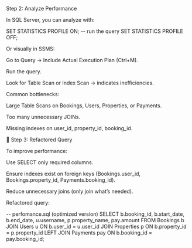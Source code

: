 Step 2: Analyze Performance

In SQL Server, you can analyze with:

SET STATISTICS PROFILE ON;
-- run the query
SET STATISTICS PROFILE OFF;


Or visually in SSMS:

Go to Query → Include Actual Execution Plan (Ctrl+M).

Run the query.

Look for Table Scan or Index Scan → indicates inefficiencies.

Common bottlenecks:

Large Table Scans on Bookings, Users, Properties, or Payments.

Too many unnecessary JOINs.

Missing indexes on user_id, property_id, booking_id.

📌 Step 3: Refactored Query

To improve performance:

Use SELECT only required columns.

Ensure indexes exist on foreign keys (Bookings.user_id, Bookings.property_id, Payments.booking_id).

Reduce unnecessary joins (only join what’s needed).

Refactored query:

-- perfomance.sql (optimized version)
SELECT 
    b.booking_id,
    b.start_date,
    b.end_date,
    u.username,
    p.property_name,
    pay.amount
FROM Bookings b
JOIN Users u ON b.user_id = u.user_id
JOIN Properties p ON b.property_id = p.property_id
LEFT JOIN Payments pay ON b.booking_id = pay.booking_id;